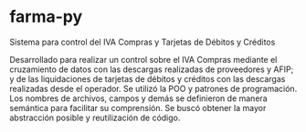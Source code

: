 # farma-py
Sistema para control del IVA Compras y Tarjetas de Débitos y Créditos

Desarrollado para realizar un control sobre el IVA Compras mediante el cruzamiento de datos con las descargas realizadas de proveedores y AFIP; y de las liquidaciones de tarjetas de débitos y créditos con las descargas realizadas desde el operador.
Se utilizó la POO y patrones de programación. Los nombres de archivos, campos y demás se definieron de manera semántica para facilitar su comprensión. Se buscó obtener la mayor abstracción posible y reutilización de código.

